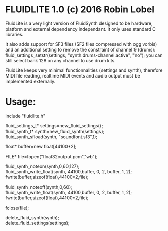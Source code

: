 FLUIDLITE 1.0 (c) 2016 Robin Lobel
=========

FluidLite is a very light version of FluidSynth
designed to be hardware, platform and external dependency independant.
It only uses standard C libraries.

It also adds support for SF3 files (SF2 files compressed with ogg vorbis)
and an additional setting to remove the constraint of channel 9 (drums):
fluid_settings_setstr(settings, "synth.drums-channel.active", "no");
you can still select bank 128 on any channel to use drum kits.

FluidLite keeps very minimal functionnalities (settings and synth),
therefore MIDI file reading, realtime MIDI events and audio output must be
implemented externally.

Usage:
=====

include "fluidlite.h"

fluid_settings_t* settings=new_fluid_settings();  
fluid_synth_t* synth=new_fluid_synth(settings);  
fluid_synth_sfload(synth, "soundfont.sf3",1);

float* buffer=new float[44100*2];

FILE* file=fopen("float32output.pcm","wb");

fluid_synth_noteon(synth,0,60,127);  
fluid_synth_write_float(synth, 44100,buffer, 0, 2, buffer, 1, 2);  
fwrite(buffer,sizeof(float),44100*2,file);

fluid_synth_noteoff(synth,0,60);  
fluid_synth_write_float(synth, 44100,buffer, 0, 2, buffer, 1, 2);  
fwrite(buffer,sizeof(float),44100*2,file);

fclose(file);

delete_fluid_synth(synth);  
delete_fluid_settings(settings);
